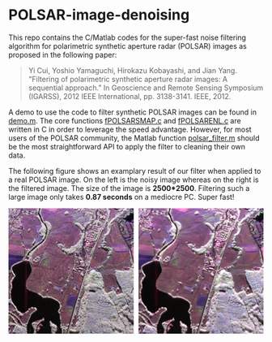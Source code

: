 # POLSAR-image-denoising

This repo contains the C/Matlab codes for the super-fast noise filtering algorithm for polarimetric synthetic aperture radar (POLSAR) images as proposed in the following paper:

> Yi Cui, Yoshio Yamaguchi, Hirokazu Kobayashi, and Jian Yang. "Filtering of polarimetric synthetic aperture radar images: A sequential approach." In Geoscience and Remote Sensing Symposium (IGARSS), 2012 IEEE International, pp. 3138-3141. IEEE, 2012.

A demo to use the code to filter synthetic POLSAR images can be found in [demo.m](https://github.com/maycuiyan/POLSAR-image-denoising/blob/master/demo.m). The core functions [fPOLSARSMAP.c](https://github.com/maycuiyan/POLSAR-image-denoising/blob/master/fPOLSARSMAP.c) and [fPOLSARENL.c](https://github.com/maycuiyan/POLSAR-image-denoising/blob/master/fPOLSARENL.c) are written in C in order to leverage the speed advantage. However, for most users of the POLSAR community, the Matlab function [polsar_filter.m](https://github.com/maycuiyan/POLSAR-image-denoising/blob/master/polsar_filter.m) should be the most straightforward API to apply the filter to cleaning their own data.

The following figure shows an examplary result of our filter when applied to a real POLSAR image. On the left is the noisy image whereas on the right is the filtered image. The size of the image is **2500\*2500**. Filtering such a large image only takes **0.87 seconds** on a mediocre PC. Super fast!

![](images/noisy_vs_filtered.jpg)
